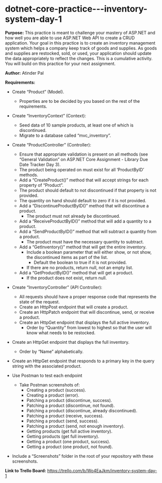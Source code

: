 # dotnet-core-practice---inventory-system-day-1

**Purpose:** 
This practice is meant to challenge your mastery of ASP.NET and how well you are able to use ASP.NET Web API to create a CRUD application. Your goal in this practice is to create an inventory management system which helps a company keep track of goods and supplies. As goods and supplies are restocked, sold, or used, your application should update the data appropriately to reflect the changes. This is a cumulative activity. You will build on this practice for your next assignment.

**Author:** Atinder Pal

**Requirements:**
* Create “Product” (Model).
    * Properties are to be decided by you based on the rest of the requirements.
* Create “InventoryContext” (Context):
  * Seed data of 10 sample products, at least one of which is discontinued.
  * Migrate to a database called “mvc_inventory”.
* Create “ProductController” (Controller):
  * Ensure that appropriate validation is present on all methods (see “General Validation” on ASP.NET Core Assignment - Library Due Date Tracker Day 3).
  * The product being operated on must exist for all ‘ProductByID’ methods.
  *  Add a “CreateProduct()” method that will accept strings for each property of “Product”.
    * The product should default to not discontinued if that property is not provided.
    * The quantity on hand should default to zero if it is not provided.
  * Add a “DiscontinueProductByID()” method that will discontinue a product.
    * The product must not already be discontinued.
  * Add a “ReceiveProductByID()” method that will add a quantity to a product.
  * Add a “SendProductByID()” method that will subtract a quantity from a product.
    * The product must have the necessary quantity to subtract.
  * Add a “GetInventory()” method that will get the entire inventory.
    * Include a boolean parameter that will either show, or not show, the discontinued items as part of the list.
      * Default the boolean to true if it is not provided.
    * If there are no products, return null, not an empty list.
  * Add a “GetProductByID()” method that will get a product.
    * If the product does not exist, return null.

* Create “InventoryController” (API Controller):
  * All requests should have a proper response code that represents the state of the request.
  * Create an HttpPost endpoint that will create a product.
  * Create an HttpPatch endpoint that will discontinue, send, or receive a product.
  * Create an HttpGet endpoint that displays the full active inventory.
    * Order by “Quantity” from lowest to highest so that the user will know what needs to be restocked.
* Create an HttpGet endpoint that displays the full inventory.
  * Order by “Name” alphabetically.
* Create an HttpGet endpoint that responds to a primary key in the query string with the associated product.
* Use Postman to test each endpoint
  * Take Postman screenshots of:
    * Creating a product (success).
    * Creating a product (error).
    * Patching a product (discontinue, success).
    * Patching a product (discontinue, not found).
    * Patching a product (discontinue, already discontinued).
    * Patching a product (receive, success).
    * Patching a product (send, success).
    * Patching a product (send, not enough inventory).
    * Getting products (get full active inventory).
    * Getting products (get full inventory).
    * Getting a product (one product, success).
    * Getting a product (one product, not found).
* Include a “Screenshots” folder in the root of your repository with these screenshots.

**Link to Trello Board:** https://trello.com/b/Wo4EaJkm/inventory-system-day-1
